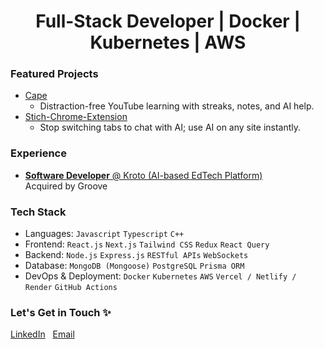 <h1 color='red' align="center">
 Full-Stack Developer | Docker | Kubernetes | AWS
</h1>

### Featured Projects
 - [Cape](https://github.com/anuprajvarma/cape)  
   - Distraction-free YouTube learning with streaks, notes, and AI help.
 - [Stich-Chrome-Extension](https://github.com/anuprajvarma/stich-chrome-extension)  
   - Stop switching tabs to chat with AI; use AI on any site instantly.
### Experience
- [**Software Developer** @ Kroto (AI-based EdTech Platform)  ](https://instantdocs.com/)
  <div>Acquired by Groove</div>
### Tech Stack
 - Languages: ``Javascript`` ``Typescript`` ``C++``
 - Frontend: ``React.js`` ``Next.js`` ``Tailwind CSS`` ``Redux`` ``React Query``
 - Backend: ``Node.js`` ``Express.js`` ``RESTful APIs`` ``WebSockets``
 - Database: ``MongoDB (Mongoose)`` ``PostgreSQL`` ``Prisma ORM``
 - DevOps & Deployment: ``Docker`` ``Kubernetes`` ``AWS`` ``Vercel / Netlify / Render`` ``GitHub Actions``
### Let's Get in Touch ✨
<a href="https://www.linkedin.com/in/anuprajvarma/">LinkedIn</a>&nbsp;&nbsp;&nbsp;<a href="mailto:private.anupraj1854@gmail.com">Email</a>
